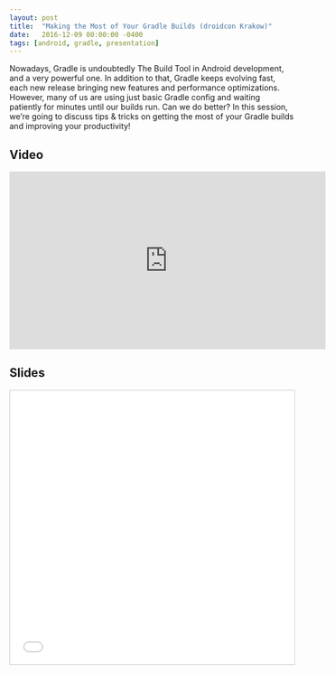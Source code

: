 ```yaml
---
layout: post
title:  "Making the Most of Your Gradle Builds (droidcon Krakow)"
date:   2016-12-09 00:00:00 -0400
tags: [android, gradle, presentation]
---
```

Nowadays, Gradle is undoubtedly The Build Tool in Android development, and a very powerful one. In 
addition to that, Gradle keeps evolving fast, each new release bringing new features and performance
optimizations. However, many of us are using just basic Gradle config and waiting patiently for 
minutes until our builds run. Can we do better? In this session, we’re going to discuss tips & 
tricks on getting the most of your Gradle builds and improving your productivity! 

## Video

<iframe 
  width="560" 
  height="315" 
  src="https://www.youtube.com/embed/xcb6wwaNOl4" 
  title="YouTube video player" 
  frameborder="0" 
  allow="accelerometer; autoplay; clipboard-write; encrypted-media; gyroscope; picture-in-picture" 
  allowfullscreen>
</iframe>

## Slides

<iframe 
  src="//www.slideshare.net/slideshow/embed_code/key/NcMI6jBtDvYHmD" 
  width="595" 
  height="485" 
  frameborder="0" 
  marginwidth="0" 
  marginheight="0" 
  scrolling="no" 
  style="border:1px solid #CCC; border-width:1px; margin-bottom:5px; max-width: 100%;" 
  allowfullscreen>
</iframe>
